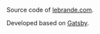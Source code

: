 Source code of [lebrande.com](https://lebrande.com/).

Developed based on [Gatsby](https://github.com/gatsbyjs/gatsby).